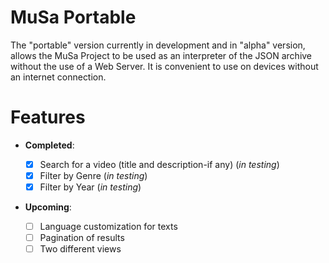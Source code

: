 # MuSa Portable
The "portable" version currently in development and in "alpha" version, allows the MuSa Project to be used as an interpreter of the JSON archive without the use of a Web Server. It is convenient to use on devices without an internet connection.

# Features

-	**Completed**:

    - [x] Search for a video (title and description-if any) (*in testing*)
    - [x] Filter by Genre (*in testing*)
    - [x] Filter by Year (*in testing*)

-	**Upcoming**:

    - [ ] Language customization for texts
    - [ ] Pagination of results
    - [ ] Two different views
